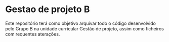 # Gestao de projeto B 
Este repositório terá como objetivo arquivar todo o código desenvolvido pelo Grupo B na unidade curricular Gestão de projeto, assim como ficheiros com requentes aterações.  
